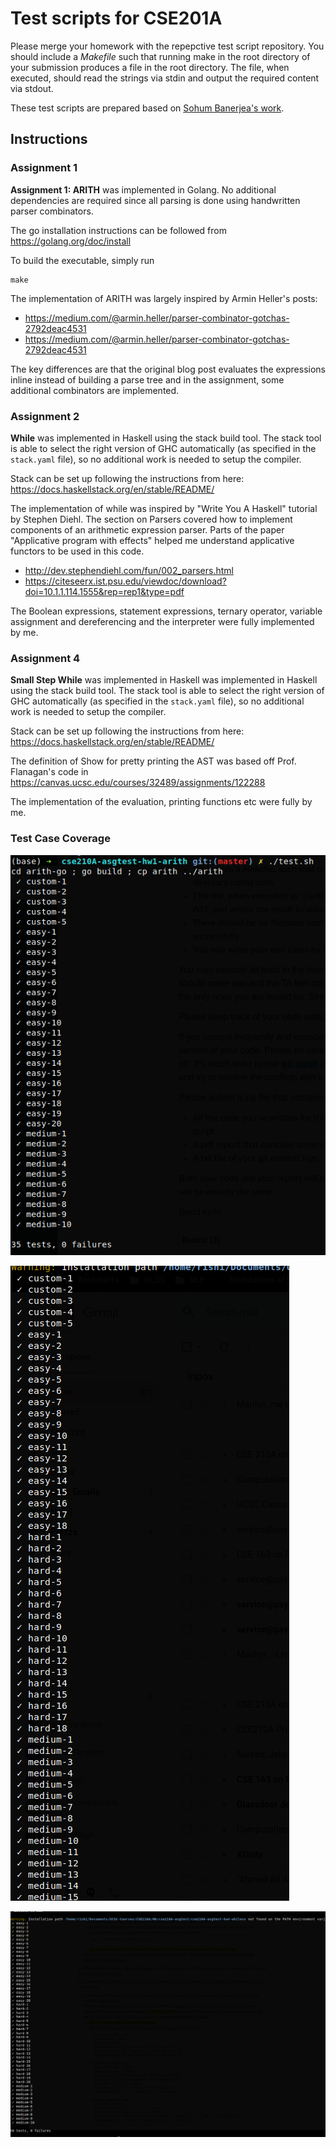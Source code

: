 # Test scripts for CSE201A

Please merge your homework with the repepctive test script repository. You should include a *Makefile* 
such that running make in the root directory of your submission produces a file in the root directory.
The file, when executed, should read the strings via stdin and output the required content via stdout.

These test scripts are prepared based on [Sohum Banerjea's work](https://github.com/SohumB/cse210A-asgtest/tree/master).

## Instructions

### Assignment 1

**Assignment 1: ARITH** was implemented in Golang. No additional dependencies are required since all parsing is done using handwritten parser combinators.

The go installation instructions can be followed from https://golang.org/doc/install

To build the executable, simply run
```
make
```

The implementation of ARITH was largely inspired by Armin Heller's posts:
* https://medium.com/@armin.heller/parser-combinator-gotchas-2792deac4531
* https://medium.com/@armin.heller/parser-combinator-gotchas-2792deac4531

The key differences are that the original blog post evaluates the expressions inline instead of building a parse tree and in the assignment, some additional combinators are implemented.

### Assignment 2
**While** was implemented in Haskell using the stack build tool. The stack tool is able to select the right version of GHC automatically (as specified in the `stack.yaml` file), so no additional work is needed to setup the compiler.

Stack can be set up following the instructions from here: https://docs.haskellstack.org/en/stable/README/

The implementation of while was inspired by "Write You A Haskell" tutorial by Stephen Diehl. The section on Parsers covered how to implement components of an arithmetic expression parser. Parts of the paper "Applicative program with effects" helped me understand applicative functors to be used in this code. 

* http://dev.stephendiehl.com/fun/002_parsers.html
* https://citeseerx.ist.psu.edu/viewdoc/download?doi=10.1.1.114.1555&rep=rep1&type=pdf

The Boolean expressions, statement expressions, ternary operator, variable assignment and dereferencing and the interpreter were fully implemented by me.

### Assignment 4
**Small Step While** was implemented in Haskell was implemented in Haskell using the stack build tool. The stack tool is able to select the right version of GHC automatically (as specified in the `stack.yaml` file), so no additional work is needed to setup the compiler.

Stack can be set up following the instructions from here: https://docs.haskellstack.org/en/stable/README/

The definition of Show for pretty printing the AST was based off Prof. Flanagan's code in https://canvas.ucsc.edu/courses/32489/assignments/122288

The implementation of the evaluation, printing functions etc were fully by me.


### Test Case Coverage
![ARITH cases](arith-tests.png)

![WHILE cases](while-tests.png)

![WHILE-SS cases](while-ss-tests.png)